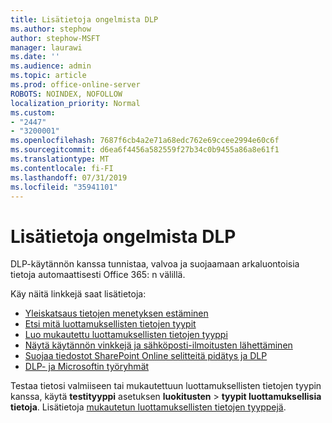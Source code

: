 ```yaml
---
title: Lisätietoja ongelmista DLP
ms.author: stephow
author: stephow-MSFT
manager: laurawi
ms.date: ''
ms.audience: admin
ms.topic: article
ms.prod: office-online-server
ROBOTS: NOINDEX, NOFOLLOW
localization_priority: Normal
ms.custom:
- "2447"
- "3200001"
ms.openlocfilehash: 7687f6cb4a2e71a68edc762e69ccee2994e60c6f
ms.sourcegitcommit: d6ea6f4456a582559f27b34c0b9455a86a8e61f1
ms.translationtype: MT
ms.contentlocale: fi-FI
ms.lasthandoff: 07/31/2019
ms.locfileid: "35941101"
---
```

# <a name="more-info-about-dlp-issues"></a>Lisätietoja ongelmista DLP

DLP-käytännön kanssa tunnistaa, valvoa ja suojaamaan arkaluontoisia tietoja automaattisesti Office 365: n välillä.

Käy näitä linkkejä saat lisätietoja:

- [Yleiskatsaus tietojen menetyksen estäminen](https://docs.microsoft.com/en-us/office365/securitycompliance/data-loss-prevention-policies)
- [Etsi mitä luottamuksellisten tietojen tyypit](https://docs.microsoft.com/en-us/office365/securitycompliance/what-the-sensitive-information-types-look-for)
- [Luo mukautettu luottamuksellisten tietojen tyyppi](https://docs.microsoft.com/en-us/office365/securitycompliance/create-a-custom-sensitive-information-type)
- [Näytä käytännön vinkkejä ja sähköposti-ilmoitusten lähettäminen](https://docs.microsoft.com/en-us/office365/securitycompliance/use-notifications-and-policy-tips)
- [Suojaa tiedostot SharePoint Online selitteitä pidätys ja DLP](https://docs.microsoft.com/en-us/office365/securitycompliance/protect-sharepoint-online-files-with-office-365-labels-and-dlp)
- [DLP- ja Microsoftin työryhmät](https://docs.microsoft.com/en-us/office365/securitycompliance/dlp-microsoft-teams)

Testaa tietosi valmiiseen tai mukautettuun luottamuksellisten tietojen tyypin kanssa, käytä **testityyppi** asetuksen **luokitusten** > **tyypit luottamuksellisia tietoja**. Lisätietoja [mukautetun luottamuksellisten tietojen tyyppejä](https://docs.microsoft.com/en-us/office365/securitycompliance/create-a-custom-sensitive-information-type#test-custom-sensitive-information-types-in-the-security--compliance-center).